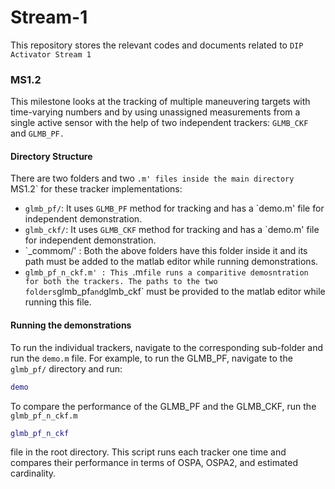 # Stream-1
This repository stores the relevant codes and documents related to ``DIP Activator Stream 1``
### MS1.2
This milestone looks at the tracking of multiple maneuvering targets with time-varying numbers and by using unassigned measurements from a single active sensor with the help of two independent trackers: `GLMB_CKF` and `GLMB_PF.`

#### Directory Structure
There are two folders and two `.m' files inside the main directory `MS1.2` for these tracker implementations:
- `glmb_pf/`: It uses `GLMB_PF` method for tracking and has a `demo.m' file for independent demonstration.
- `glmb_ckf/`: It uses `GLMB_CKF` method for tracking and has a `demo.m' file for independent demonstration. 
- `_commom/' : Both the above folders have this folder inside it and its path must be added to the matlab editor while running demonstrations.
- `glmb_pf_n_ckf.m' : This `.m` file runs a comparitive demosntration for both the trackers. The paths to the two folders `glmb_pf` and `glmb_ckf` must be provided to the matlab editor while running this file.

#### Running the demonstrations
To run the individual trackers, navigate to the corresponding sub-folder and run the `demo.m` file. For example, to run the GLMB_PF, navigate to the `glmb_pf/` directory and run:
```matlab
demo
```

To compare the performance of the GLMB_PF and the GLMB_CKF, run the  `glmb_pf_n_ckf.m`
```matlab
glmb_pf_n_ckf
```
file in the root directory. This script runs each tracker one time and compares their performance in terms of OSPA, OSPA2, and estimated cardinality.
